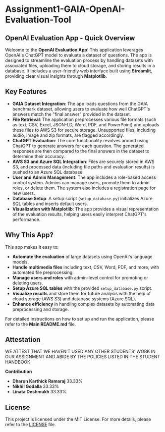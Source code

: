 # Assignment1-GAIA-OpenAI-Evaluation-Tool

## OpenAI Evaluation App - Quick Overview

Welcome to the **OpenAI Evaluation App**! This application leverages OpenAI's ChatGPT model to evaluate a dataset of questions. The app is designed to streamline the evaluation process by handling datasets with associated files, uploading them to cloud storage, and storing results in a database. It includes a user-friendly web interface built using **Streamlit**, providing clear visual insights through **Matplotlib**.

## Key Features

- **GAIA Dataset Integration**: The app loads questions from the GAIA benchmark dataset, allowing users to evaluate how well ChatGPT's answers match the "final answer" provided in the dataset.
- **File Retrieval**: The application preprocesses various file formats (such as text, CSV, Excel, JSON-LD, Word, PDF, and PowerPoint) and uploads these files to AWS S3 for secure storage. Unsupported files, including audio, image and zip formats, are flagged accordingly.
- **ChatGPT Evaluation**: The core functionality revolves around using ChatGPT to generate answers for each question. The generated responses are then compared to the final answers in the dataset to determine their accuracy.
- **AWS S3 and Azure SQL Integration**: Files are securely stored in AWS S3, and processed data (including file paths and evaluation results) is pushed to an Azure SQL database.
- **User and Admin Management**: The app includes a role-based access control system. Admins can manage users, promote them to admin roles, or delete them. The system also includes a registration page for new users.
- **Database Setup**: A setup script (`setup_database.py`) initializes Azure SQL tables and inserts default users.
- **Visualization with Matplotlib**: The app provides a visual representation of the evaluation results, helping users easily interpret ChatGPT's performance.

## Why This App?

This app makes it easy to:
- **Automate the evaluation** of large datasets using OpenAI's language models.
- **Handle multimedia files** including text, CSV, Word, PDF, and more, with automated file preprocessing.
- **Manage users and roles** with admin-level control for promoting or deleting users.
- **Setup Azure SQL tables** with the provided `setup_database.py` script.
- **Visualize results** and store them for future analysis with the help of cloud storage (AWS S3) and database systems (Azure SQL).
- **Enhance efficiency** in handling complex datasets by automating data preprocessing and storage.

For detailed instructions on how to set up and run the application, please refer to the **Main README.md** file.

## Attestation

WE ATTEST THAT WE HAVEN’T USED ANY OTHER STUDENTS’ WORK IN OUR
ASSIGNMENT AND ABIDE BY THE POLICIES LISTED IN THE STUDENT HANDBOOK

**Contribution**
- **Dharun Karthick Ramaraj** 33.33%
- **Nikhil Godalla** 33.33%
- **Linata Deshmukh** 33.33%


## License

This project is licensed under the MIT License. For more details, please refer to the [LICENSE](LICENSE) file.

